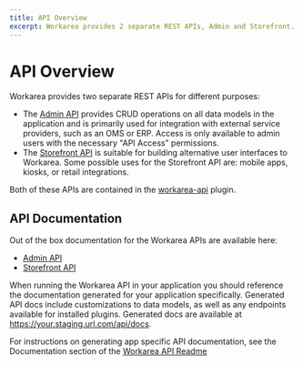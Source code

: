 ```yaml
---
title: API Overview
excerpt: Workarea provides 2 separate REST APIs, Admin and Storefront.
---
```


# API Overview

Workarea provides two separate REST APIs for different purposes:

* The [Admin API](https://github.com/workarea-commerce/workarea-api/tree/master/admin) provides CRUD
operations on all data models in the application and is primarily used for
integration with external service providers, such as an OMS or ERP. Access is
only available to admin users with the necessary "API Access" permissions.
* The [Storefront API](https://github.com/workarea-commerce/workarea-api/tree/master/storefront) is
suitable for building alternative user interfaces to Workarea. Some possible
uses for the Storefront API are: mobile apps, kiosks, or retail integrations.

Both of these APIs are contained in the
[workarea-api](https://github.com/workarea-commerce/workarea-api) plugin.

## API Documentation

Out of the box documentation for the Workarea APIs are available here:

* [Admin API](https://demo.workarea.com/api/docs/admin)
* [Storefront API](https://demo.workarea.com/api/docs/storefront)

When running the Workarea API in your application you should reference the
documentation generated for your application specifically. Generated API docs
include customizations to data models, as well as any endpoints available for
installed plugins. Generated docs are available at <https://your.staging.url.com/api/docs>.

For instructions on generating app specific API documentation, see the
Documentation section of the
[Workarea API Readme](https://github.com/workarea-commerce/workarea-api)

